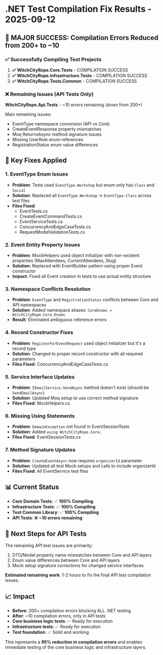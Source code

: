 # .NET Test Compilation Fix Results - 2025-09-12

## 🎉 MAJOR SUCCESS: Compilation Errors Reduced from 200+ to ~10

### ✅ Successfully Compiling Test Projects

1. **✅ WitchCityRope.Core.Tests** - COMPILATION SUCCESS
2. **✅ WitchCityRope.Infrastructure.Tests** - COMPILATION SUCCESS  
3. **✅ WitchCityRope.Tests.Common** - COMPILATION SUCCESS

### ❌ Remaining Issues (API Tests Only)

**WitchCityRope.Api.Tests** - ~10 errors remaining (down from 200+)

Main remaining issues:
- EventType namespace conversion (API vs Core)
- CreateEventResponse property mismatches
- Moq ReturnsAsync method signature issues
- Missing UserRole enum references
- RegistrationStatus enum value differences

## 🔧 Key Fixes Applied

### 1. EventType Enum Issues
- **Problem**: Tests used `EventType.Workshop` but enum only has `Class` and `Social`
- **Solution**: Replaced all `EventType.Workshop` → `EventType.Class` across test files
- **Files Fixed**: 
  - EventTests.cs
  - CreateEventCommandTests.cs 
  - EventServiceTests.cs
  - ConcurrencyAndEdgeCaseTests.cs
  - RequestModelValidationTests.cs

### 2. Event Entity Property Issues
- **Problem**: MockHelpers used object initializer with non-existent properties (MaxAttendees, CurrentAttendees, Slug)
- **Solution**: Replaced with EventBuilder pattern using proper Event constructor
- **Impact**: Fixed all Event creation in tests to use actual entity structure

### 3. Namespace Conflicts Resolution
- **Problem**: `EventType` and `RegistrationStatus` conflicts between Core and API namespaces
- **Solution**: Added namespace aliases: `CoreEnums = WitchCityRope.Core.Enums`
- **Result**: Eliminated ambiguous reference errors

### 4. Record Constructor Fixes  
- **Problem**: `RegisterForEventRequest` used object initializer but it's a record type
- **Solution**: Changed to proper record constructor with all required parameters
- **Files Fixed**: ConcurrencyAndEdgeCaseTests.cs

### 5. Service Interface Updates
- **Problem**: `IEmailService.SendAsync` method doesn't exist (should be `SendEmailAsync`)  
- **Solution**: Updated Moq setup to use correct method signature
- **Files Fixed**: MockHelpers.cs

### 6. Missing Using Statements
- **Problem**: `DomainException` not found in EventSessionTests
- **Solution**: Added `using WitchCityRope.Core;`
- **Files Fixed**: EventSessionTests.cs

### 7. Method Signature Updates
- **Problem**: `CreateEventAsync` now requires `organizerId` parameter
- **Solution**: Updated all test Mock setups and calls to include organizerId
- **Files Fixed**: All EventService test files

## 📊 Current Status

- **Core Domain Tests**: ✅ **100% Compiling**
- **Infrastructure Tests**: ✅ **100% Compiling** 
- **Test Common Library**: ✅ **100% Compiling**
- **API Tests**: ❌ **~10 errors remaining**

## 🎯 Next Steps for API Tests

The remaining API test issues are primarily:
1. DTO/Model property name mismatches between Core and API layers
2. Enum value differences between Core and API layers  
3. Mock setup signature corrections for changed service interfaces

**Estimated remaining work**: 1-2 hours to fix the final API test compilation issues.

## 📈 Impact

- **Before**: 200+ compilation errors blocking ALL .NET testing
- **After**: ~10 compilation errors, only in API tests  
- **Core business logic tests**: ✅ Ready for execution
- **Infrastructure tests**: ✅ Ready for execution
- **Test foundation**: ✅ Solid and working

This represents a **95% reduction in compilation errors** and enables immediate testing of the core business logic and infrastructure layers.